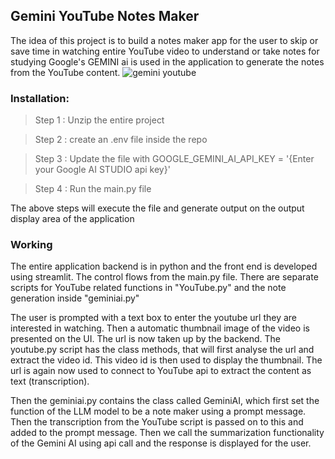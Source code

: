 ## Gemini YouTube Notes Maker

The idea of this project is to build a notes maker app for the user to 
skip or save time in watching entire YouTube video to understand or take notes for studying
Google's GEMINI ai is used in the application to generate the notes from the YouTube content.
![gemini youtube](https://github.com/user-attachments/assets/6999728a-7ca7-4539-a914-ccebb2be66bf)
### Installation:

> Step 1 : Unzip the entire project 

> Step 2 : create an .env file inside the repo

> Step 3 : Update the file with GOOGLE_GEMINI_AI_API_KEY = '{Enter your Google AI STUDIO api key}'

> Step 4 : Run the main.py file

The above steps will execute the file and generate output on the output display area of the application

### Working

The entire application backend is in python and the front end is developed using
streamlit. 
The control flows from the main.py file. There are separate scripts for YouTube related functions in "YouTube.py"
and the note generation inside "geminiai.py"

The user is prompted with a text box to enter the youtube url they are interested in watching. Then a automatic thumbnail image of the
video is presented on the UI. The url is now taken up by the backend. The youtube.py script has the class methods, that will first analyse the url and extract the video id. 
This video id is then used to display the thumbnail. The url is again now used to connect to YouTube api to extract the content as
text (transcription).

Then the geminiai.py contains the class called GeminiAI, which first set the function of the LLM model to be a note maker
using a prompt message. Then the transcription from the YouTube script is passed on to this and added to the prompt message.
Then we call the summarization functionality of the Gemini AI using api call and the response is displayed for the user.



